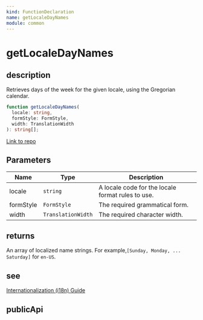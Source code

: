 ```yaml
---
kind: FunctionDeclaration
name: getLocaleDayNames
module: common
---
```


# getLocaleDayNames

## description

Retrieves days of the week for the given locale, using the Gregorian calendar.

```ts
function getLocaleDayNames(
  locale: string,
  formStyle: FormStyle,
  width: TranslationWidth
): string[];
```

[Link to repo](https://github.com/timdeschryver/angular/blob/master/packages/common/src/i18n/locale_data_api.ts#L257-L264)

## Parameters

| Name      | Type               | Description                                       |
| --------- | ------------------ | ------------------------------------------------- |
| locale    | `string`           | A locale code for the locale format rules to use. |
| formStyle | `FormStyle`        | The required grammatical form.                    |
| width     | `TranslationWidth` | The required character width.                     |

## returns

An array of localized name strings.
For example,`[Sunday, Monday, ... Saturday]` for `en-US`.

## see

[Internationalization (i18n) Guide](https://angular.io/guide/i18n)

## publicApi
